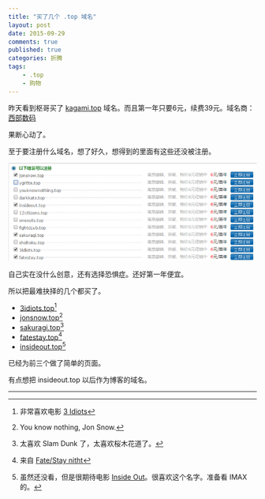 ```yaml
---
title: "买了几个 .top 域名"
layout: post
date: 2015-09-29
comments: true
published: true
categories: 折腾
tags:
    - .top
    - 购物
---
```


昨天看到枢哥买了 [kagami.top](http://kagami.top) 域名。而且第一年只要6元，续费39元。域名商：[西部数码](http://www.west.cn)

果断心动了。

至于要注册什么域名，想了好久，想得到的里面有这些还没被注册。

![](/assets/images/2015-09-29/domain-list.png)

自己实在没什么创意，还有选择恐惧症。还好第一年便宜。

所以把最难抉择的几个都买了。

- [3idiots.top](http://3idiots.top)[^1]
- [jonsnow.top](http://jonsnow.top)[^2]
- [sakuragi.top](http://sakuragi.top)[^3]
- [fatestay.top](http://fatestay.top)[^4]
- [insideout.top](http://insideout.top)[^5]

已经为前三个做了简单的页面。

有点想把 insideout.top 以后作为博客的域名。

---

 [^1]: 非常喜欢电影 [3 Idiots](http://movie.douban.com/subject/3793023/)
 [^2]: You know nothing, Jon Snow.
 [^3]: 太喜欢 Slam Dunk 了，太喜欢桜木花道了。
 [^4]: 来自 [Fate/Stay nitht](https://zh.wikipedia.org/wiki/Fate/stay_night)
 [^5]: 虽然还没看，但是很期待电影 [Inside Out](http://movie.douban.com/subject/10533913/)。很喜欢这个名字。准备看 IMAX 的。